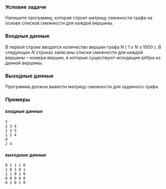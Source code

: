 ### Условие задачи

Напишите программу, которая строит матрицу смежности графа на основе списков смежности для каждой вершины.

### Входные данные
В первой строке вводится количество вершин графа _N_ ( 1 ≤ _N_ ≤ 1000 ). В следующих _N_ строках записаны списки смежности для каждой вершины – номера вершин, в которые существуют исходящие рёбра из данной вершины.

### Выходные данные
Программа должна вывести матрицу смежности для заданного графа.

### Примеры
#### входные данные
```
5
2 3 4
1 3 5
1 2 4
0
2 4
```
#### выходные данные
```
0 1 1 1 0
1 0 1 0 1
1 1 0 1 0
0 0 0 0 0
0 1 0 1 0
```
